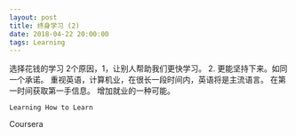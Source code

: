 ```yaml
---
layout: post
title: 终身学习 (2)
date: 2018-04-22 20:00:00
tags: Learning
---
```


选择花钱的学习
2个原因，1，让别人帮助我们更快学习。
2. 更能坚持下来。如同一个承诺。
重视英语，计算机业，在很长一段时间内，英语将是主流语言。
在第一时间获取第一手信息。
增加就业的一种可能。

`Learning How to Learn`

Coursera

